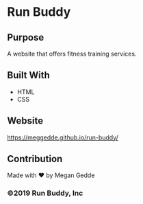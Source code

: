 # Run Buddy

## Purpose
A website that offers fitness training services.

## Built With
* HTML
* CSS

## Website
https://meggedde.github.io/run-buddy/

## Contribution
Made with ❤️ by Megan Gedde

### ©️2019 Run Buddy, Inc 
